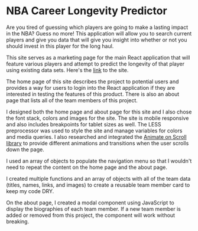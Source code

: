 # NBA Career Longevity Predictor

Are you tired of guessing which players are going to make a lasting impact in the NBA? Guess no more! This application will allow you to search current players and give you data that will give you insight into whether or not you should invest in this player for the long haul.

This site serves as a marketing page for the main React application that will feature various players and attempt to predict the longevity of that player using existing data sets. Here's the [link](https://nbacareerlength.netlify.com/) to the site.

The home page of this site describes the project to potential users and provides a way for users to login into the React application if they are interested in testing the features of this product. There is also an about page that lists all of the team members of this project.

I designed both the home page and about page for this site and I also chose the font stack, colors and images for the site. The site is mobile responsive and also includes breakpoints for tablet sizes as well. The LESS preprocessor was used to style the site and manage variables for colors and media queries. I also researched and integrated the [Animate on Scroll library](https://github.com/michalsnik/aos) to provide different animations and transitions when the user scrolls down the page. 

I used an array of objects to populate the navigation menu so that I wouldn't need to repeat the content on the home page and the about page.

I created multiple functions and an array of objects with all of the team data (titles, names, links, and images) to create a reusable team member card to keep my code DRY.

On the about page, I created a modal component using JavaScript to display the biographies of each team member. If a new team member is added or removed from this project, the component will work without breaking.

